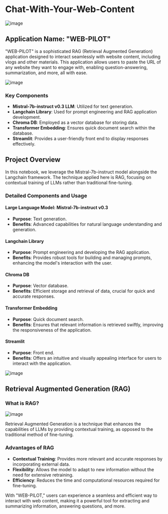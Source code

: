 # Chat-With-Your-Web-Content

![image](https://github.com/user-attachments/assets/4940cb6e-66a8-4df8-a622-81ff09ed7de8)


## Application Name: "WEB-PILOT"

"WEB-PILOT" is a sophisticated RAG (Retrieval Augmented Generation) application designed to interact seamlessly with website content, including vlogs and other materials. This application allows users to paste the URL of any website they want to engage with, enabling question-answering, summarization, and more, all with ease. 

![image](https://miro.medium.com/v2/resize:fit:2000/1*-0ROJw3TW0-06m7QckWlPQ.png)


### Key Components

- **Mistral-7b-instruct v0.3 LLM**: Utilized for text generation.
- **Langchain Library**: Used for prompt engineering and RAG application development.
- **Chroma DB**: Employed as a vector database for storing data.
- **Transformer Embedding**: Ensures quick document search within the database.
- **Streamlit**: Provides a user-friendly front end to display responses effectively.

## Project Overview

In this notebook, we leverage the Mistral-7b-instruct model alongside the Langchain framework. The technique applied here is RAG, focusing on contextual training of LLMs rather than traditional fine-tuning.

### Detailed Components and Usage

#### Large Language Model: Mistral-7b-instruct v0.3
- **Purpose**: Text generation.
- **Benefits**: Advanced capabilities for natural language understanding and generation.

#### Langchain Library
- **Purpose**: Prompt engineering and developing the RAG application.
- **Benefits**: Provides robust tools for building and managing prompts, enhancing the model's interaction with the user.

#### Chroma DB
- **Purpose**: Vector database.
- **Benefits**: Efficient storage and retrieval of data, crucial for quick and accurate responses.

#### Transformer Embedding
- **Purpose**: Quick document search.
- **Benefits**: Ensures that relevant information is retrieved swiftly, improving the responsiveness of the application.

#### Streamlit
- **Purpose**: Front end.
- **Benefits**: Offers an intuitive and visually appealing interface for users to interact with the application.
  
![image](https://github.com/user-attachments/assets/b6abcc74-5614-4296-ad7f-f83ed9cafa8e)


## Retrieval Augmented Generation (RAG)

### What is RAG?

![image](https://media.licdn.com/dms/image/D5612AQGnuid-nR0Oyg/article-cover_image-shrink_600_2000/0/1700412265265?e=1727308800&v=beta&t=9dpO2cDBu4xlPcYdzSor2B5qIo-pAHdOa3EFexRHyfg)

Retrieval Augmented Generation is a technique that enhances the capabilities of LLMs by providing contextual training, as opposed to the traditional method of fine-tuning. 

### Advantages of RAG
- **Contextual Training**: Provides more relevant and accurate responses by incorporating external data.
- **Flexibility**: Allows the model to adapt to new information without the need for extensive retraining.
- **Efficiency**: Reduces the time and computational resources required for fine-tuning.

With "WEB-PILOT," users can experience a seamless and efficient way to interact with web content, making it a powerful tool for extracting and summarizing information, answering questions, and more.
